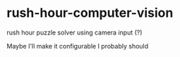 # rush-hour-computer-vision
rush hour puzzle solver using camera input (?)

Maybe I'll make it configurable
I probably should
